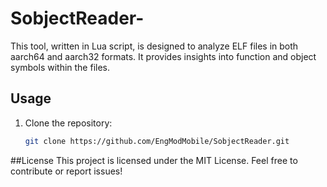# SobjectReader-
This tool, written in Lua script, is designed to analyze ELF files in both aarch64 and aarch32 formats. It provides insights into function and object symbols within the files.
## Usage
1. Clone the repository:

   ```bash
   git clone https://github.com/EngModMobile/SobjectReader.git
   ```
##License
This project is licensed under the MIT License. Feel free to contribute or report issues!
